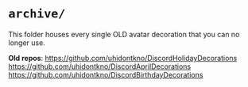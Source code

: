 # `archive/`
This folder houses every single OLD avatar decoration that you can no longer use.

**Old repos**:
https://github.com/uhidontkno/DiscordHolidayDecorations
https://github.com/uhidontkno/DiscordAprilDecorations
https://github.com/uhidontkno/DiscordBirthdayDecorations